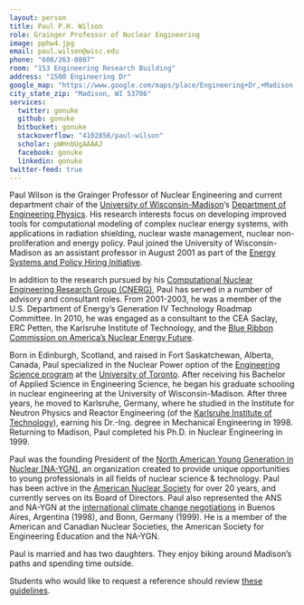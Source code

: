 ```yaml
---
layout: person
title: Paul P.H. Wilson
role: Grainger Professor of Nuclear Engineering
image: pphw4.jpg
email: paul.wilson@wisc.edu
phone: "608/263-0807"
room: "153 Engineering Research Building"
address: "1500 Engineering Dr"
google_map: "https://www.google.com/maps/place/Engineering+Dr,+Madison,+WI+53706/@43.0722638,-89.4132024,17z/data=!4m5!3m4!1s0x8807acc6ec542427:0x8e97163cfd1719a0!8m2!3d43.0722638!4d-89.4110137"
city_state_zip: "Madison, WI 53706"
services:
  twitter: gonuke
  github: gonuke
  bitbucket: gonuke
  stackoverflow: "4102856/paul-wilson"
  scholar: pWHnbUgAAAAJ
  facebook: gonuke
  linkedin: gonuke
twitter-feed: true
---
```


Paul Wilson is the Grainger Professor of Nuclear Engineering and current
department chair of the [University of Wisconsin-Madison](http://www.wisc.edu)‘s
[Department of Engineering Physics](http://www.engr.wisc.edu/ep). His research
interests focus on developing improved tools for computational modeling of
complex nuclear energy systems, with applications in radiation shielding,
nuclear waste management, nuclear non-proliferation and energy policy. Paul
joined the University of Wisconsin-Madison as an assistant professor in August
2001 as part of the [Energy Systems and Policy Hiring
Initiative](https://facstaff.provost.wisc.edu/cluster-hiring-initiative/). 

In addition to the research pursued by his [Computational Nuclear Engineering
Research Group (CNERG)](http://cnerg.engr.wisc.edu), Paul has served in a number
of advisory and consultant roles. From 2001-2003, he was a member of the U.S.
Department of Energy’s Generation IV Technology Roadmap Committee. In 2010, he
was engaged as a consultant to the CEA Saclay, ERC Petten, the Karlsruhe
Institute of Technology, and the [Blue Ribbon Commission on America’s Nuclear
Energy
Future](http://energy.gov/sites/prod/files/2013/04/f0/brc_finalreport_jan2012.pdf).

Born in Edinburgh, Scotland, and raised in Fort Saskatchewan, Alberta, Canada,
Paul specialized in the Nuclear Power option of the [Engineering Science
program](https://engsci.utoronto.ca/) at the [University of
Toronto](https://www.utoronto.ca). After receiving his Bachelor of Applied
Science in Engineering Science, he began his graduate schooling in nuclear
engineering at the University of Wisconsin-Madison. After three years, he moved
to Karlsruhe, Germany, where he studied in the Institute for Neutron Physics and
Reactor Engineering (of the [Karlsruhe Institute of
Technology](https://www.kit.edu)), earning his Dr.-Ing. degree in Mechanical
Engineering in 1998. Returning to Madison, Paul completed his Ph.D. in Nuclear
Engineering in 1999.

Paul was the founding President of the [North American Young Generation in
Nuclear [NA-YGN]](https://www.naygn.org), an organization created to provide
unique opportunities to young professionals in all fields of nuclear science &
technology. Paul has been active in the [American Nuclear Society](https://www.ans.org) for over 20
years, and currently serves on its Board of Directors. Paul also represented the
ANS and NA-YGN at the [international climate change negotiations](http://unfccc.int) in Buenos Aires,
Argentina (1998), and Bonn, Germany (1999). He is a member of the American and
Canadian Nuclear Societies, the American Society for Engineering Education and
the NA-YGN.

Paul is married and has two daughters. They enjoy biking around Madison’s paths
and spending time outside.

Students who would like to request a reference should review [these guidelines](reference_request.md).
